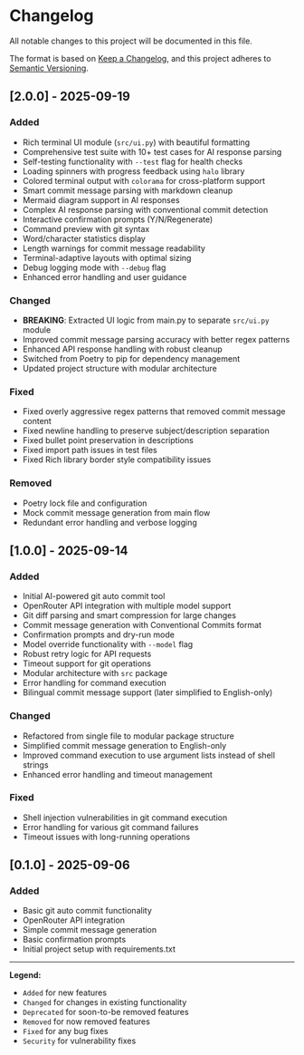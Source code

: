 # Changelog

All notable changes to this project will be documented in this file.

The format is based on [Keep a Changelog](https://keepachangelog.com/en/1.0.0/),
and this project adheres to [Semantic Versioning](https://semver.org/spec/v2.0.0.html).


## [2.0.0] - 2025-09-19

### Added
- Rich terminal UI module (`src/ui.py`) with beautiful formatting
- Comprehensive test suite with 10+ test cases for AI response parsing
- Self-testing functionality with `--test` flag for health checks
- Loading spinners with progress feedback using `halo` library
- Colored terminal output with `colorama` for cross-platform support
- Smart commit message parsing with markdown cleanup
- Mermaid diagram support in AI responses
- Complex AI response parsing with conventional commit detection
- Interactive confirmation prompts (Y/N/Regenerate)
- Command preview with git syntax
- Word/character statistics display
- Length warnings for commit message readability
- Terminal-adaptive layouts with optimal sizing
- Debug logging mode with `--debug` flag
- Enhanced error handling and user guidance

### Changed
- **BREAKING**: Extracted UI logic from main.py to separate `src/ui.py` module
- Improved commit message parsing accuracy with better regex patterns
- Enhanced API response handling with robust cleanup
- Switched from Poetry to pip for dependency management
- Updated project structure with modular architecture

### Fixed
- Fixed overly aggressive regex patterns that removed commit message content
- Fixed newline handling to preserve subject/description separation
- Fixed bullet point preservation in descriptions
- Fixed import path issues in test files
- Fixed Rich library border style compatibility issues

### Removed
- Poetry lock file and configuration
- Mock commit message generation from main flow
- Redundant error handling and verbose logging

## [1.0.0] - 2025-09-14

### Added
- Initial AI-powered git auto commit tool
- OpenRouter API integration with multiple model support
- Git diff parsing and smart compression for large changes
- Commit message generation with Conventional Commits format
- Confirmation prompts and dry-run mode
- Model override functionality with `--model` flag
- Robust retry logic for API requests
- Timeout support for git operations
- Modular architecture with `src` package
- Error handling for command execution
- Bilingual commit message support (later simplified to English-only)

### Changed
- Refactored from single file to modular package structure
- Simplified commit message generation to English-only
- Improved command execution to use argument lists instead of shell strings
- Enhanced error handling and timeout management

### Fixed
- Shell injection vulnerabilities in git command execution
- Error handling for various git command failures
- Timeout issues with long-running operations

## [0.1.0] - 2025-09-06

### Added
- Basic git auto commit functionality
- OpenRouter API integration
- Simple commit message generation
- Basic confirmation prompts
- Initial project setup with requirements.txt

---

**Legend:**
- `Added` for new features
- `Changed` for changes in existing functionality
- `Deprecated` for soon-to-be removed features
- `Removed` for now removed features
- `Fixed` for any bug fixes
- `Security` for vulnerability fixes
